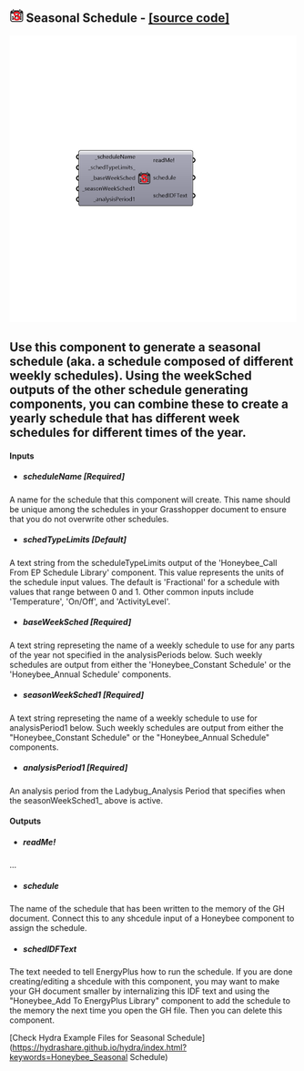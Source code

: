 ## ![](../../images/icons/Seasonal_Schedule.png) Seasonal Schedule - [[source code]](https://github.com/ladybug-tools/honeybee-legacy/tree/master/src/Honeybee_Seasonal%20Schedule.py)

![](../../images/components/Seasonal_Schedule.png)

Use this component to generate a seasonal schedule (aka. a schedule composed of different weekly schedules).  Using the weekSched outputs of the other schedule generating components, you can combine these to create a yearly schedule that has different week schedules for different times of the year.
 -
 

#### Inputs
* ##### scheduleName [Required]
A name for the schedule that this component will create.  This name should be unique among the schedules in your Grasshopper document to ensure that you do not overwrite other schedules.
* ##### schedTypeLimits [Default]
A text string from the scheduleTypeLimits output of the 'Honeybee_Call From EP Schedule Library' component.  This value represents the units of the schedule input values.  The default is 'Fractional' for a schedule with values that range between 0 and 1.  Other common inputs include 'Temperature', 'On/Off', and 'ActivityLevel'.
* ##### baseWeekSched [Required]
A text string represeting the name of a weekly schedule to use for any parts of the year not specified in the analysisPeriods below.  Such weekly schedules are output from either the 'Honeybee_Constant Schedule' or the 'Honeybee_Annual Schedule' components.
* ##### seasonWeekSched1 [Required]
A text string represeting the name of a weekly schedule to use for analysisPeriod1 below.  Such weekly schedules are output from either the "Honeybee_Constant Schedule" or the "Honeybee_Annual Schedule" components.
* ##### analysisPeriod1 [Required]
An analysis period from the Ladybug_Analysis Period that specifies when the seasonWeekSched1_ above is active.

#### Outputs
* ##### readMe!
...
* ##### schedule
The name of the schedule that has been written to the memory of the GH document.  Connect this to any shcedule input of a Honeybee component to assign the schedule.
* ##### schedIDFText
The text needed to tell EnergyPlus how to run the schedule.  If you are done creating/editing a shcedule with this component, you may want to make your GH document smaller by internalizing this IDF text and using the "Honeybee_Add To EnergyPlus Library" component to add the schedule to the memory the next time you open the GH file.  Then you can delete this component.


[Check Hydra Example Files for Seasonal Schedule](https://hydrashare.github.io/hydra/index.html?keywords=Honeybee_Seasonal Schedule)